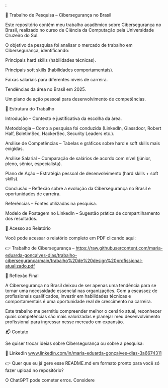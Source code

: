 :

📑 Trabalho de Pesquisa – Cibersegurança no Brasil

Este repositório contém meu trabalho acadêmico sobre Cibersegurança no Brasil, realizado no curso de Ciência da Computação pela Universidade Cruzeiro do Sul.

O objetivo da pesquisa foi analisar o mercado de trabalho em Cibersegurança, identificando:

Principais hard skills (habilidades técnicas).

Principais soft skills (habilidades comportamentais).

Faixas salariais para diferentes níveis de carreira.

Tendências da área no Brasil em 2025.

Um plano de ação pessoal para desenvolvimento de competências.

📌 Estrutura do Trabalho

Introdução – Contexto e justificativa da escolha da área.

Metodologia – Como a pesquisa foi conduzida (LinkedIn, Glassdoor, Robert Half, BoletimSec, HackerSec, Security Leaders etc.).

Análise de Competências – Tabelas e gráficos sobre hard e soft skills mais exigidas.

Análise Salarial – Comparação de salários de acordo com nível (júnior, pleno, sênior, especialista).

Plano de Ação – Estratégia pessoal de desenvolvimento (hard skills + soft skills).

Conclusão – Reflexão sobre a evolução da Cibersegurança no Brasil e oportunidades de carreira.

Referências – Fontes utilizadas na pesquisa.

Modelo de Postagem no LinkedIn – Sugestão prática de compartilhamento dos resultados.

📂 Acesso ao Relatório

Você pode acessar o relatório completo em PDF clicando aqui: 

👉 Trabalho de Cibersegurança – https://raw.githubusercontent.com/maria-eduarda-goncalves-dias/trabalho-ciberseguranca/main/trabalho%20de%20design%20profissional-atualizado.pdf


🎯 Reflexão Final

A Cibersegurança no Brasil deixou de ser apenas uma tendência para se tornar uma necessidade essencial nas organizações. Com a escassez de profissionais qualificados, investir em habilidades técnicas e comportamentais é uma oportunidade real de crescimento na carreira.

Este trabalho me permitiu compreender melhor o cenário atual, reconhecer quais competências são mais valorizadas e planejar meu desenvolvimento profissional para ingressar nesse mercado em expansão.

📬 Contato

Se quiser trocar ideias sobre Cibersegurança ou sobre a pesquisa:

💼 LinkedIn
 www.linkedin.com/in/maria-eduarda-gonçalves-dias-3a6674311

👉 Quer que eu já gere esse README.md em formato pronto para você só fazer upload no repositório?

O ChatGPT pode cometer erros. Considere
